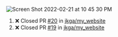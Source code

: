 <!--![online](https://puppeteer-screenshot-two.vercel.app/https:/dev.to/jkga?quality=75&viewportWidth=1250&viewportHeight=950&key=0bb7be77-c9da-4030-aaa2-cbf325b14210&type=jpeg)-->

<!--https://user-images.githubusercontent.com/10413754/132122982-e0b4aa3b-4ec2-4a05-bcd5-02ed95133f1c.mov-->
![Screen Shot 2022-02-21 at 10 45 30 PM](https://user-images.githubusercontent.com/10413754/154978097-d53954dd-e24a-4663-bb5d-3f5cf81f178d.png)



<!--START_SECTION:activity-->
1. ❌ Closed PR [#20](https://github.com/jkga/my_website/pull/20) in [jkga/my_website](https://github.com/jkga/my_website)
2. ❌ Closed PR [#19](https://github.com/jkga/my_website/pull/19) in [jkga/my_website](https://github.com/jkga/my_website)
<!--END_SECTION:activity-->
